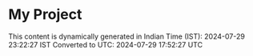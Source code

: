 # My Project

This content is dynamically generated in Indian Time (IST): 2024-07-29 23:22:27 IST
Converted to UTC: 2024-07-29 17:52:27 UTC

